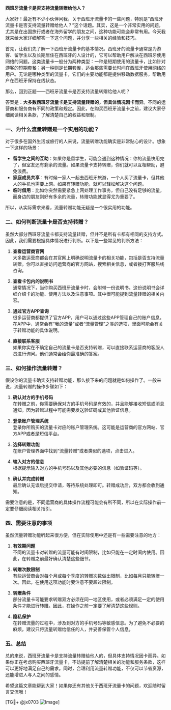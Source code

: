 **西班牙流量卡是否支持流量转赠给他人？**

大家好！最近有不少小伙伴问我，关于西班牙流量卡的一些问题，特别是“西班牙流量卡是否支持流量转赠给他人？”这个话题。其实，这是一个非常实用的问题，尤其是在出国旅行或者在海外留学的朋友之间，这种功能可能会非常有用。今天我就来给大家详细解答一下这个问题，并分享一些相关的经验和技巧。

首先，让我们先了解一下西班牙流量卡的基本情况。西班牙的流量卡通常是为游客、留学生以及长期居住在西班牙的人设计的，它可以帮助用户解决在西班牙使用网络的问题。这类流量卡一般分为两种类型：一种是短期使用的流量卡，比如针对游客的短期套餐；另一种则是长期套餐，适合那些需要长时间在西班牙使用网络的用户。无论是哪种类型的流量卡，它们的主要功能都是提供移动数据服务，帮助用户在西班牙保持在线状态。

那么，回到正题——西班牙流量卡是否支持流量转赠给他人呢？

答案是：**大多数西班牙流量卡是支持流量转赠的，但具体情况因卡而异**。不同的运营商和服务商有不同的政策和规定。因此，在购买西班牙流量卡之前，建议大家仔细阅读相关条款，了解清楚自己的权益和限制。

### 一、为什么流量转赠是一个实用的功能？

对于很多在国外生活或旅行的人来说，流量转赠功能确实是非常贴心的设计。想象一下这样的场景：

- **留学生之间的互助**：如果你是留学生，可能会遇到这种情况：你的流量快用完了，但室友还有剩余的流量。如果流量卡支持转赠，你们就可以互相帮助，避免浪费。
- **家庭成员共享**：有时候一家人一起去西班牙旅游，一个人买了流量卡，但其他人的手机也需要上网。如果有转赠功能，就可以轻松解决这个问题。
- **临时借用**：比如你突然需要紧急上网处理工作事务，但自己没有足够的流量，而身边的朋友刚好有多余的流量，转赠功能就显得尤为重要了。

所以，从实际需求来看，流量转赠功能无疑是一个很实用的功能。

### 二、如何判断流量卡是否支持转赠？

虽然大部分西班牙流量卡都支持流量转赠，但并不是所有卡都有相同的支持方式。因此，我们需要根据具体情况进行判断。以下是一些常见的判断方法：

1. **查看运营商官网**  
   大多数运营商都会在其官网上明确说明流量卡的相关功能，包括是否支持流量转赠。你可以直接访问运营商的官方网站，搜索相关信息，或者拨打客服热线咨询。

2. **查看卡包内的说明书**  
   通常情况下，当你购买西班牙流量卡时，会附带一份说明书。这份说明书会详细介绍卡的功能、使用方法以及注意事项。其中很可能提到流量转赠的相关内容。

3. **通过官方APP查询**  
   很多运营商都提供了官方APP，用户可以通过这些APP管理自己的账户信息。在APP中，通常会有“我的流量”或者“流量管理”之类的选项，里面可能会有关于转赠功能的具体说明。

4. **直接联系客服**  
   如果你实在不确定自己的流量卡是否支持转赠，可以直接联系运营商的客服人员进行询问。他们通常会给你最准确的答案。

### 三、如何操作流量转赠？

假设你的流量卡确实支持转赠功能，那么接下来的问题就是如何操作了。一般来说，流量转赠的操作步骤如下：

1. **确认对方的手机号码**  
   在转赠之前，你需要确保对方的手机号码是有效的，并且能够接收短信或消息通知。因为转赠过程中可能需要发送验证码或其他验证信息。

2. **登录账户管理系统**  
   登录你所购买的流量卡对应的账户管理系统。这可能是运营商的官方网站、官方APP或者是短信平台。

3. **选择转赠功能**  
   在账户管理界面中找到“流量转赠”或者类似的选项，点击进入。

4. **输入对方的信息**  
   根据提示输入对方的手机号码以及其他必要的信息（如验证码等）。

5. **确认并完成转赠**  
   最后确认无误后提交申请，等待系统处理即可。转赠成功后，双方都会收到通知。

需要注意的是，不同运营商的具体操作流程可能会有所不同，所以在实际操作前一定要仔细阅读相关指引。

### 四、需要注意的事项

虽然流量转赠功能听起来很方便，但在实际使用中还是有一些需要注意的地方：

1. **有效期问题**  
   不同的流量卡对转赠的流量可能有时间限制，比如只能在一定时间内使用。因此，在转赠之前最好确认清楚这些细节。

2. **转赠次数限制**  
   有些运营商会对每个月或每个季度的转赠次数做出限制，比如每月只能转赠一次。因此，在使用这项功能时要注意不要超过限制。

3. **转赠条件**  
   部分流量卡可能要求转赠双方必须在同一地区使用，或者必须满足一定的使用条件才能进行转赠。因此，在操作之前一定要了解清楚这些规则。

4. **隐私保护**  
   在转赠流量的过程中，涉及到对方的手机号码等敏感信息。为了避免不必要的麻烦，建议只将流量转赠给信任的人，并妥善保管个人信息。

### 五、总结

总的来说，西班牙流量卡是支持流量转赠给他人的，但具体支持情况因卡而异。如果你正在考虑购买西班牙流量卡，不妨提前了解清楚相关的功能和服务条款，这样可以更好地满足自己的需求。同时，合理利用流量转赠功能，不仅可以节省资源，还能增进人与人之间的感情。

希望这篇文章能帮到大家！如果你还有其他关于西班牙流量卡的问题，欢迎随时留言交流哦！

[TG💪+ @jx0703 ![Image](https://github.com/user-attachments/assets/dbca1d08-cadb-493c-b0ec-ad6f7a83f270)]